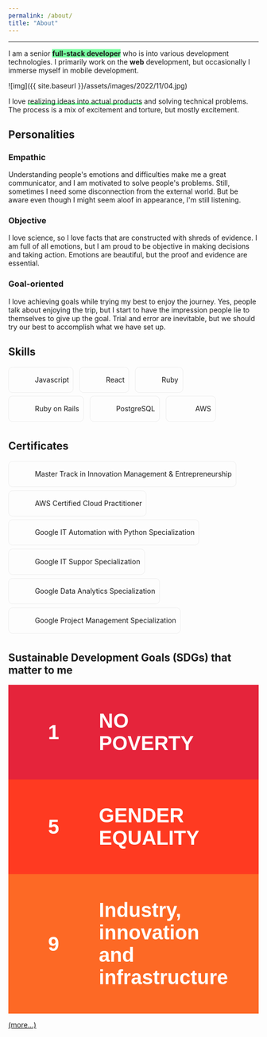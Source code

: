 ```yaml
---
permalink: /about/
title: "About"
---
```


<style>
.fr-class-skill-tag {
    display: inline-block;
    padding: 5.01px 8.35px;
    border-radius: 8.35px;
    border: 1.67px solid #eee;
    line-height: 40.08px;
    margin-bottom: 6.68px;
}
.fr-myicon {
    height: 33.4px;
    width: 33.4px;
}
.fr-myicon-img{
    background-repeat: no-repeat!important;
    background-size: contain!important;
    font-size: inherit;
    display: inline-block;
    margin: -0.1em 0.1em 0.1em;
    line-height: 1;
    vertical-align: middle;
}
.em{
    font-weight: bold;
    animation: color 5s infinite linear;
}
@keyframes color {
  0%   { background: #74ff9a; }
  30%  { background: #74f2ff7d; }
  50%  { background: #74ff9a; }
  80%  { background: #ffe9747d; }
  100% { background: #74ff9a; }
}
.un {
  background: 
    linear-gradient(to right, #74ff9a, #74ff9a),    linear-gradient(to right, rgb(255 168 0), #ee5f5b, rgb(200 0 184));
  background-size: 100% 0.3em, 0 0.3em;
  background-position: 100% 100%, 0 100%;
  background-repeat: no-repeat;
  transition: background-size 500ms;
}
.un:hover,
.un:focus {
  background-size: 0 0.3em, 100% 0.3em;
}
.divB {
    font-family: ProximaNova, sans-serif;
    color: white;
    font-size: 2.5rem;
    padding: 50px 80px;
    display: flex;
    align-items: center;
    font-weight: 700;
  }
.divB span:first-child {
      margin-right: 80px;
    }

  /* Styles for mobile devices (screen width <= 480px) */
  @media (max-width: 480px) {
    .divB {
      font-size: 1.5rem;
      padding: 20px;
    }
    .divB span:first-child {
      font-size: 1em;
      padding: 10px;
      margin-right: 20px;
    }
    .divB span:last-child {
      font-size: 0.8em;
      letter-spacing: .06rem;
      line-height: 1.1;
    }
  }
</style>

---

I am a senior <span class="em">full-stack developer</span> who is into various development technologies. I primarily work on the **web** development, but occasionally I immerse myself in mobile development.

![img]({{ site.baseurl }}/assets/images/2022/11/04.jpg)

I love <span class="un">realizing ideas into actual products</span> and solving technical problems. The process is a mix of excitement and torture, but mostly excitement.

## Personalities
### Empathic
Understanding people's emotions and difficulties make me a great communicator, and I am motivated to solve people's problems. Still, sometimes I need some disconnection from the external world. But be aware even though I might seem aloof in appearance, I'm still listening.

### Objective
I love science, so I love facts that are constructed with shreds of evidence. I am full of all emotions, but I am proud to be objective in making decisions and taking action. Emotions are beautiful, but the proof and evidence are essential.

### Goal-oriented
I love achieving goals while trying my best to enjoy the journey. Yes, people talk about enjoying the trip, but I start to have the impression people lie to themselves to give up the goal. Trial and error are inevitable, but we should try our best to accomplish what we have set up.

## Skills

<span class="fr-class-skill-tag"><span class="fr-myicon  fr-myicon-img" style="background: url(https://i0.wp.com/cdn-icons-png.flaticon.com/512/5968/5968292.png?w=100);"><span class="fr-icon-space-wrapper">&nbsp;</span></span>&nbsp; Javascript</span>&nbsp; &nbsp;<span class="fr-class-skill-tag"><span class="fr-myicon   fr-myicon-img" style="background: url(https://spa-assets.cakeresume.com/assets/editor/icons/color/devicon/react.svg);"><span class="fr-icon-space-wrapper">&nbsp;</span></span>&nbsp; React</span>&nbsp; &nbsp;<span class="fr-class-skill-tag"><span class="fr-myicon   fr-myicon-img" style="background: url(https://i0.wp.com/upload.wikimedia.org/wikipedia/commons/thumb/7/73/Ruby_logo.svg/1200px-Ruby_logo.svg.png?w=100);"><span class="fr-icon-space-wrapper">&nbsp;</span></span>&nbsp; Ruby</span>&nbsp; &nbsp;<span class="fr-class-skill-tag"><span class="fr-myicon   fr-myicon-img" style="background: url(https://spa-assets.cakeresume.com/assets/editor/icons/color/devicon/rails.svg);"><span class="fr-icon-space-wrapper">&nbsp;</span></span>&nbsp; Ruby on Rails</span>&nbsp; &nbsp;<span class="fr-class-skill-tag"><span class="fr-myicon   fr-myicon-img" style="background: url(https://upload.wikimedia.org/wikipedia/commons/thumb/2/29/Postgresql_elephant.svg/120px-Postgresql_elephant.svg.png);"><span class="fr-icon-space-wrapper">&nbsp;</span></span>&nbsp; PostgreSQL</span>&nbsp; &nbsp;<span class="fr-class-skill-tag"><span class="fr-myicon   fr-myicon-img" style="background: url(https://media-exp1.licdn.com/dms/image/C560BAQE_4UwvNNtNTQ/company-logo_100_100/0/1640205885683?e=1675900800&v=beta&t=CuRLgjPzp942I-7GeCVXBOsm9O3x4OsUHApEsGytgUU);background-position-x: center;width: 40px;"><span class="fr-icon-space-wrapper">&nbsp;</span></span>&nbsp; AWS</span>&nbsp; &nbsp;

## Certificates

<span class="fr-class-skill-tag"><span class="fr-myicon  fr-myicon-img" style="background: url(https://media-exp1.licdn.com/dms/image/C510BAQFHT6p77J76aA/company-logo_100_100/0/1519888899260?e=1675900800&v=beta&t=kbNYIdU5Dz1_eHQzsmFvXTgNOkr_dAVExT9RG4bmeos);"><span class="fr-icon-space-wrapper">&nbsp;</span></span>&nbsp; Master Track in Innovation Management & Entrepreneurship</span><span class="fr-class-skill-tag"><span class="fr-myicon   fr-myicon-img" style="background: url(https://media-exp1.licdn.com/dms/image/C560BAQE_4UwvNNtNTQ/company-logo_100_100/0/1640205885683?e=1675900800&v=beta&t=CuRLgjPzp942I-7GeCVXBOsm9O3x4OsUHApEsGytgUU);"><span class="fr-icon-space-wrapper">&nbsp;</span></span>&nbsp; AWS Certified Cloud Practitioner</span><span class="fr-class-skill-tag"><span class="fr-myicon   fr-myicon-img" style="background: url(https://i0.wp.com/assets.stickpng.com/images/5847f9cbcef1014c0b5e48c8.png?w=100);"><span class="fr-icon-space-wrapper">&nbsp;</span></span>&nbsp; Google IT Automation with Python Specialization</span><span class="fr-class-skill-tag"><span class="fr-myicon   fr-myicon-img" style="background: url(https://i0.wp.com/assets.stickpng.com/images/5847f9cbcef1014c0b5e48c8.png?w=100);"><span class="fr-icon-space-wrapper">&nbsp;</span></span>&nbsp; Google IT Suppor Specialization</span><span class="fr-class-skill-tag"><span class="fr-myicon   fr-myicon-img" style="background: url(https://i0.wp.com/assets.stickpng.com/images/5847f9cbcef1014c0b5e48c8.png?w=100);"><span class="fr-icon-space-wrapper">&nbsp;</span></span>&nbsp; Google Data Analytics Specialization</span><span class="fr-class-skill-tag"><span class="fr-myicon   fr-myicon-img" style="background: url(https://i0.wp.com/assets.stickpng.com/images/5847f9cbcef1014c0b5e48c8.png?w=100);"><span class="fr-icon-space-wrapper">&nbsp;</span></span>&nbsp; Google Project Management Specialization</span>


## Sustainable Development Goals (SDGs) that matter to me

<div class="divB" style="background: #e5243b;">
  <span>1</span>
  <span>NO POVERTY</span>
</div>
<div class="divB" style="background: #ff3a21;">
  <span>5</span>
  <span>GENDER EQUALITY</span>
</div>
<div class="divB" style="background: #fd6925">
  <span>9</span>
  <span>Industry, innovation and infrastructure</span>
</div>


[(more...)](https://www.undp.org/european-union/sustainable-development-goals?utm_source=EN&utm_medium=GSR&utm_content=US_UNDP_PaidSearch_Brand_English&utm_campaign=CENTRAL&c_src=CENTRAL&c_src2=GSR&gclid=Cj0KCQiA4OybBhCzARIsAIcfn9ktRcnHB6K-85q-8uCkehODtHIPVwiMI8FAoIeb68gg-rxPkXHlHBEaAkViEALw_wcB)
